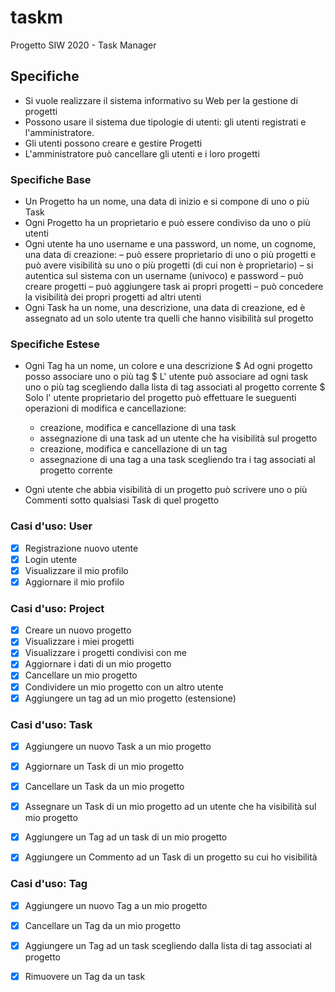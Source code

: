 # taskm
Progetto SIW 2020 - Task Manager

## Specifiche

* Si vuole realizzare il sistema informativo su Web per la gestione di progetti
* Possono usare il sistema due tipologie di utenti: gli utenti registrati e l'amministratore.
* Gli utenti possono creare e gestire Progetti
* L'amministratore può cancellare gli utenti e i loro progetti

### Specifiche Base

* Un Progetto ha un nome, una data di inizio e si compone di uno o più Task 
* Ogni Progetto ha un proprietario e può essere condiviso da uno o più utenti
* Ogni utente ha uno username e una password, un nome, un cognome, una data di creazione:
– può essere proprietario di uno o più progetti e può avere visibilità su uno o più progetti (di cui non è proprietario)
– si autentica sul sistema con un username (univoco) e password
– può creare progetti
– può aggiungere task ai propri progetti
– può concedere la visibilità dei propri progetti ad altri utenti
* Ogni Task ha un nome, una descrizione, una data di creazione, ed è assegnato ad un solo utente tra quelli che hanno visibilità sul progetto

### Specifiche Estese

* Ogni Tag ha un nome, un colore e una descrizione
$ Ad ogni progetto posso associare uno o più tag
$ L' utente può associare ad ogni task uno o più tag scegliendo dalla lista di tag associati al progetto corrente
$ Solo l' utente proprietario del progetto può effettuare le sueguenti operazioni di modifica e cancellazione:
  + creazione, modifica e cancellazione di una task
  + assegnazione di una task ad un utente che ha visibilità  sul progetto
  + creazione, modifica e cancellazione di un tag
  + assegnazione di una tag a una task scegliendo tra i tag associati al progetto corrente
  
* Ogni utente che abbia visibilità di un progetto può scrivere uno o più Commenti sotto qualsiasi Task di quel progetto



### Casi d'uso: User

- [x] Registrazione nuovo utente
- [x] Login utente
- [x] Visualizzare il mio profilo 
- [x] Aggiornare il mio profilo

### Casi d'uso: Project

- [x] Creare un nuovo progetto
- [x] Visualizzare i miei progetti
- [x] Visualizzare i progetti condivisi con me
- [x] Aggiornare i dati di un mio progetto
- [x] Cancellare un mio progetto
- [x] Condividere un mio progetto con un altro utente
- [x] Aggiungere un tag ad un mio progetto (estensione)

### Casi d'uso: Task

- [x] Aggiungere un nuovo Task a un mio progetto
- [x] Aggiornare un Task di un mio progetto
- [x] Cancellare un Task da un mio progetto
- [x] Assegnare un Task di un mio progetto ad un utente che ha visibilità sul mio progetto
- [x] Aggiungere un Tag ad un task di un mio progetto 
- [x] Aggiungere un Commento ad un Task di un progetto su cui ho visibilità 


### Casi d'uso: Tag

- [x] Aggiungere un nuovo Tag a un mio progetto
- [x] Cancellare un Tag da un mio progetto
- [x] Aggiungere un Tag ad un task scegliendo dalla lista di tag associati al progetto
- [x] Rimuovere un Tag da un task





